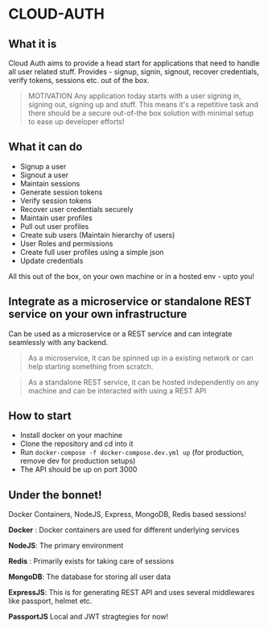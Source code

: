 # CLOUD-AUTH

## What it is

Cloud Auth aims to provide a head start for applications that need to handle all user related stuff. Provides - signup, signin, signout, recover credentials, verify tokens, sessions etc. out of the box.

> MOTIVATION
> Any application today starts with a user signing in, signing out, signing up and stuff. This means it's a repetitive task and there should be a secure out-of-the box solution with minimal setup to ease up developer efforts!

## What it can do

- Signup a user
- Signout a user
- Maintain sessions
- Generate session tokens
- Verify session tokens
- Recover user credentials securely
- Maintain user profiles
- Pull out user profiles
- Create sub users (Maintain hierarchy of users)
- User Roles and permissions
- Create full user profiles using a simple json
- Update credentials

All this out of the box, on your own machine or in a hosted env - upto you!

## Integrate as a microservice or standalone REST service on your own infrastructure

Can be used as a microservice or a REST service and can integrate seamlessly with any backend.

> As a microservice, it can be spinned up in a existing network or can help starting something from scratch.

> As a standalone REST service, it can be hosted independently on any machine and can be interacted with using a REST API

## How to start

- Install docker on your machine
- Clone the repository and cd into it
- Run `docker-compose -f docker-compose.dev.yml up` (for production, remove dev for production setups)
- The API should be up on port 3000

## Under the bonnet!

Docker Containers, NodeJS, Express, MongoDB, Redis based sessions!

**Docker** : Docker containers are used for different underlying services

**NodeJS**: The primary environment

**Redis** : Primarily exists for taking care of sessions

**MongoDB**: The database for storing all user data

**ExpressJS**: This is for generating REST API and uses several middlewares like passport, helmet etc.

**PassportJS** Local and JWT stragtegies for now!
